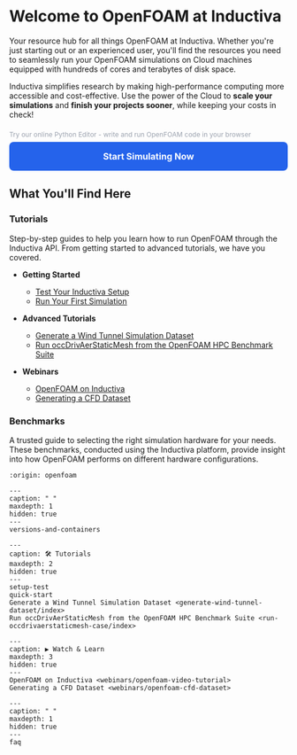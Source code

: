 # Welcome to OpenFOAM at Inductiva

Your resource hub for all things OpenFOAM at Inductiva. Whether you're just starting out or an experienced user, you'll find the resources you need to seamlessly run your OpenFOAM simulations on Cloud machines equipped with hundreds of cores and terabytes of disk space.

Inductiva simplifies research by making high-performance computing more accessible and cost-effective. Use the power of the Cloud to **scale your simulations** and **finish your projects sooner**, while keeping your costs in check!

<div style="margin: 20px 0;">
  <div style="font-size: 12px; color: #9CA3AF; margin-bottom: 6px;">Try our online Python Editor - write and run OpenFOAM code in your browser</div>
  <a href="https://console.inductiva.ai/editor?simulator_name=amr_wind" 
     style="display: block; width: 100%; padding: 16px 24px; font-size: 16px; font-weight: bold; background-color: #2563EB; color: white; text-decoration: none; text-align: center; border-radius: 8px; box-sizing: border-box;"
     target="_blank">
    Start Simulating Now
  </a>
</div>

## What You'll Find Here

### Tutorials
Step-by-step guides to help you learn how to run OpenFOAM through the Inductiva API. From getting started to advanced tutorials, we have you covered.

* **Getting Started**
    - [Test Your Inductiva Setup](setup-test)
    - [Run Your First Simulation](quick-start)

* **Advanced Tutorials**
    - [Generate a Wind Tunnel Simulation Dataset](generate-wind-tunnel-dataset/index)
    - [Run occDrivAerStaticMesh from the OpenFOAM HPC Benchmark Suite](run-occdrivaerstaticmesh-case/index)

* **Webinars**
    - [OpenFOAM on Inductiva](webinars/openfoam-video-tutorial)
    - [Generating a CFD Dataset](webinars/openfoam-cfd-dataset)

### Benchmarks
A trusted guide to selecting the right simulation hardware for your needs. These benchmarks, conducted using the Inductiva platform, provide insight into how OpenFOAM performs on different hardware configurations.

```{banner}
:origin: openfoam
```

```{toctree}
---
caption: " "
maxdepth: 1
hidden: true
---
versions-and-containers
```

```{toctree}
---
caption: 🛠️ Tutorials
maxdepth: 2
hidden: true
---
setup-test
quick-start
Generate a Wind Tunnel Simulation Dataset <generate-wind-tunnel-dataset/index>
Run occDrivAerStaticMesh from the OpenFOAM HPC Benchmark Suite <run-occdrivaerstaticmesh-case/index>
```

```{toctree}
---
caption: ▶️ Watch & Learn
maxdepth: 3
hidden: true
---
OpenFOAM on Inductiva <webinars/openfoam-video-tutorial>
Generating a CFD Dataset <webinars/openfoam-cfd-dataset>
```

```{toctree}
---
caption: " "
maxdepth: 1
hidden: true
---
faq
```



